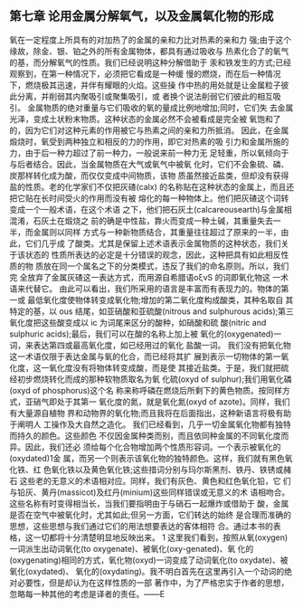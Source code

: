 ## 第七章 论用金属分解氧气，以及金属氧化物的形成
氧在一定程度上所具有的对加热了的金属的亲和力比对热素的亲和力 强;由于这个缘故，除金、银、铂之外的所有金属物体，都具有通过吸收与 热素化合了的氧气的基，而分解氧气的性质。我们已经说明这种分解借助于 汞和铁发生的方式;已经观察到，在第一种情况下，必须把它看成是一种缓 慢的燃烧，而在后一种情况下，燃烧极其迅速，并伴有耀眼的火焰。这些操 作中热的用处就是让金属粒子彼此分离，并削弱其内聚吸引或聚集吸引，或 者换个说法削弱它们彼此的相互吸引。
金属物质的绝对重量与它们吸收的氧的量成比例地增加;同时，它们失 去金属光泽，变成土状粉末物质。这种状态的金属必然不会被看成是完全被 氧饱和了的，因为它们对这种元素的作用被它与热素之间的亲和力所抵消。 因此，在金属煅烧时，氧受到两种独立和相反的力的作用，即它对热素的吸 引力和金属所施的力，由于后一种力超过了前一种力，一般说来前一种力无 足轻重，所以氧倾向于与后者结合。因此，当金属物质在大气或氧气中被氧 化时，它们不会象硫、磷、炭那样转化成为酸，而仅仅变成中间物质，该物 质虽然接近盐类，但却没有获得盐的性质。老的化学家们不仅把灰碴(calx) 的名称贴在这种状态的金属上，而且还把它贴在长时间受火的作用而没有被 熔化的每一种物体上。他们把灰碴这个词转变成一个一般术语，在这个术语 之下，他们把石灰土(calcareousearth)与金属相混淆，石灰土在煅烧之 前的确是中性盐，靠火而变成一种土碱，其重量失去一半，而金属则以同样 方式与一种新物质结合，其重量往往超过了原来的一半，由此，它们几乎成 了酸类。尤其是保留上述术语表示金属物质的这种状态，我们关于该状态的 性质所表达的必定是十分错误的观念，因此，这种把具有如此相反性质的物 质放在同一个属名之下的分类模式，违反了我们的命名原则。所以，我们完 全放弃了金属灰碴这一表达方式，而用源自希腊语οξνS 的词即氧化物这 一术语来代替它。
由此可以看出，我们所采用的语言是丰富而有表现力的。物体的第一或 最低氧化度使物体转变成氧化物;增加的第二氧化度构成酸类，其种名取自 其特定的基，以 ous 结尾，如亚硝酸和亚硫酸(nitrous and sulphurous acids);第三氧化度把这些酸变成以 ic 为词尾来区分的酸种，如硝酸和硫 酸(nitric and sulphuric acids);最后，我们可以在酸的名称上加上被 氧化的(oxygenated)一词，来表达第四或最高氧化度，如已经用过的氧化 盐酸一词。
  我们没有把氧化物这一术语仅限于表达金属与氧的化合，而已经将其扩
展到表示一切物体的第一氧化度，这一氧化度没有将物体转变成酸，而是使
其接近盐类。于是，我们就把硫经初步燃烧转化而成的那种软物质取名为氧 化硫(oxyd of sulphur);我们用氧化磷(oxyd of phosphorus)这个名 称来称呼磷在燃烧后所剩下的黄色物质。按同样方式，亚硝气即处于其第一 氧化度的氮，就是氧化氮(oxyd of azote)。同样，我们有大量源自植物 界和动物界的氧化物;而且我将在后面指出，这种新语言将极有助于阐明人 工操作及大自然之造化。
我们已经看到，几乎一切金属氧化物都有独特而持久的颜色。这些颜色 不仅因金属种类而别，而且依同种金属的不同氧化度而异。因此，我们还必 须给每个化合物增加两个性质形容词。一个表示被氧化的(oxydated)1金 属，而另一个则表示该氧化物的独特颜色。这样，我们就有黑色氧化铁、红 色氧化铁以及黄色氧化铁;这些措词分别与玛尔斯黑剂、铁丹、铁锈或赭石 这些老的无意义的术语相对应。同样，我们有灰色、黄色和红色氧化铅，它 们与铅灰、黄丹(massicot)及红丹(minium)这些同样错误或无意义的术 语相吻合。
  这些名称有时变得相当长，当我们要指明由于与硝石一起爆炸或借助于
酸，金属是否在空气中被氧化时，尤其如此;但另一方面，它们转达的始终
是合理而准确的思想，这些思想与我们通过它们的用法想要表达的客体相符
合。通过本书的表格，这一切都将十分清楚明显地反映出来。
 1 这里我们看到，按照从氧(oxygen)一词派生出动词氧化(to oxygenate)、被氧化(oxy-genated)、氧 化的(oxygenating)相同的方式，氧化物(oxyd)一词变成了动词氧化(to oxydate)、被氧化(oxydated)、 氧化的(oxydating)。我不明白首先在这里再引入一个动词的绝对必要性，但是却认为在这样性质的一部 著作中，为了严格忠实于作者的思想，忽略每一种其他的考虑是译者的责任。——E